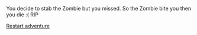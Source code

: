 You decide to stab the Zombie but you  missed. So the Zombie bite you then you die  :(
RIP 

[Restart adventure](../../../begin.md)
